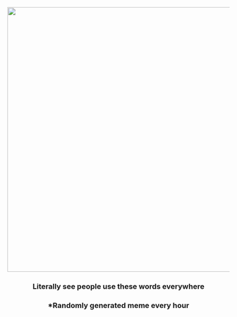 <p align="center">
        <img src="https://i.redd.it/pmis73wae0m91.jpg" width="600" height="600">
        </p>
        <h3 align="center">Literally see people use these words everywhere</h3>
        <h3 align="center">*Randomly generated meme every hour</h3>
    